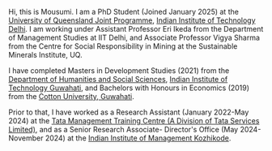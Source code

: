 Hi, this is Mousumi. I am a PhD Student (Joined January 2025) at the [University of Queensland Joint Programme]([url](https://uqiitd.org/)), [Indian Institute of Technology Delhi]([url](https://home.iitd.ac.in/)). I am working under Assistant Professor Eri Ikeda from the Department of Management Studies at IIT Delhi, and Associate Professor Vigya Sharma from the Centre for Social Responsibility in Mining at the Sustainable Minerals Institute, UQ.

I have completed Masters in Development Studies (2021) from the [Department of Humanities and Social Sciences]([url](https://www.iitg.ac.in/hss/)), [Indian Institute of Technology Guwahati]([url](https://www.iitg.ac.in/)), and Bachelors with Honours in Economics (2019) from the [Cotton University, Guwahati]([url](https://cottonuniversity.ac.in/)).

Prior to that, I have worked as a Research Assistant (January 2022-May 2024) at the [Tata Management Training Centre (A Division of Tata Services Limited)]([url](https://www.tmtctata.com/)), and as a Senior Research Associate- Director's Office (May 2024-November 2024) at the [Indian Institute of Management Kozhikode]([url](https://www.iimk.ac.in/)).
